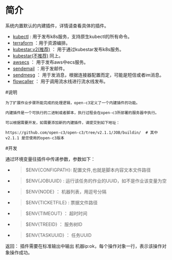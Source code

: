 # 简介

系统内置默认的内建插件，详情请查看具体的插件。

* [kubectl](/kubectl/README.md) : 用于发布k8s服务，支持原生kubectl的所有命令。
* [terraform](/terraform/README.md) ：用于资源编排。
* [kubestar.v2(推荐)](/kubestar.v2/README.md) ： 用于通过kubestar发布k8s服务。
* [kubestar(不推荐)](/kubestar/README.md)  同上。
* [awsecs](/awsecs/README.md) ： 用于发布aws中ecs服务。
* [sendemail](/sendemail/README.md) ：用于发邮件。
* [sendmesg](/sendmesg/README.md) ： 用于发消息，根据连接器配置而定，可能是短信或者im消息。
* [flowcaller](/flowcaller/README.md) ： 用于调用流水线进行流水线发布。

#说明

```
为了扩展作业步骤所能完成的处理逻辑，open-c3定义了一个内建插件的功能。

内建插件是一个可执行的二进制或者脚本，执行过程会在open-c3所部署的服务器中执行。

可以根据需要开发，如需要添加新的内建插件，请提交到如下地址：

https://github.com/open-c3/open-c3/tree/v2.1.1/JOB/buildin/  # 其中v2.1.1 是您使用的open-c3版本
```

#开发

通过环境变量往插件中传递参数，参数如下：

* > $ENV{CONFIGPATH}: 配置文件,也就是脚本内容文本文件路径
* > $ENV{JOBUUID} : 运行该任务的作业的UUID，如不是作业该变量为空
* > $ENV{NODE} ： 机器列表，用逗号分隔
* > $ENV{TICKETFILE} : 票据文件路径
* > $ENV{TIMEOUT} ： 超时时间
* > $ENV{TREEID} ： 服务树ID
* > $ENV{TASKUUID} ： 任务UUID

返回：
插件需要在标准输出中输出 机器ip:ok，每个操作对象一行，表示该操作对象操作成功。
